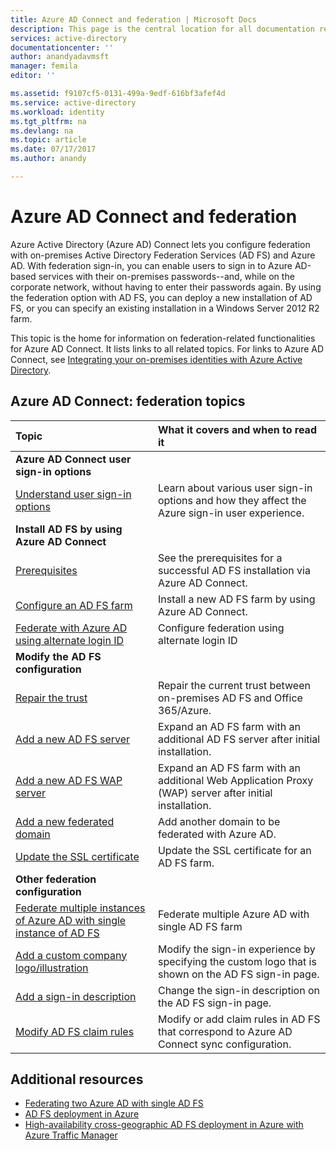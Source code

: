 ```yaml
---
title: Azure AD Connect and federation | Microsoft Docs
description: This page is the central location for all documentation regarding AD FS operations that use Azure AD Connect.
services: active-directory
documentationcenter: ''
author: anandyadavmsft
manager: femila
editor: ''

ms.assetid: f9107cf5-0131-499a-9edf-616bf3afef4d
ms.service: active-directory
ms.workload: identity
ms.tgt_pltfrm: na
ms.devlang: na
ms.topic: article
ms.date: 07/17/2017
ms.author: anandy

---
```

# Azure AD Connect and federation
Azure Active Directory (Azure AD) Connect lets you configure federation with on-premises Active Directory Federation Services (AD FS) and Azure AD. With federation sign-in, you can enable users to sign in to Azure AD-based services with their on-premises passwords--and, while on the corporate network, without having to enter their passwords again. By using the federation option with AD FS, you can deploy a new installation of AD FS, or you can specify an existing installation in a Windows Server 2012 R2 farm.

This topic is the home for information on federation-related functionalities for Azure AD Connect. It lists links to all related topics. For links to Azure AD Connect, see [Integrating your on-premises identities with Azure Active Directory](active-directory-aadconnect.md).

## Azure AD Connect: federation topics
| Topic | What it covers and when to read it |
|:--- |:--- |
| **Azure AD Connect user sign-in options** | |
| [Understand user sign-in options](active-directory-aadconnect-user-signin.md) |Learn about various user sign-in options and how they affect the Azure sign-in user experience. |
| **Install AD FS by using Azure AD Connect** | |
| [Prerequisites](active-directory-aadconnect-get-started-custom.md#ad-fs-configuration-pre-requisites) |See the prerequisites for a successful AD FS installation via Azure AD Connect. |
| [Configure an AD FS farm](active-directory-aadconnect-get-started-custom.md#configuring-federation-with-ad-fs) |Install a new AD FS farm by using Azure AD Connect. |
| [Federate with Azure AD using alternate login ID ](active-directory-aadconnect-federation-management.md#alternateid) | Configure federation using alternate login ID  |
| **Modify the AD FS configuration** | |
| [Repair the trust](active-directory-aadconnect-federation-management.md#repairthetrust) |Repair the current trust between on-premises AD FS and Office 365/Azure. |
| [Add a new AD FS server](active-directory-aadconnect-federation-management.md#addadfsserver) |Expand an AD FS farm with an additional AD FS server after initial installation. |
| [Add a new AD FS WAP server](active-directory-aadconnect-federation-management.md#addwapserver) |Expand an AD FS farm with an additional Web Application Proxy (WAP) server after initial installation. |
| [Add a new federated domain](active-directory-aadconnect-federation-management.md#addfeddomain) |Add another domain to be federated with Azure AD. |
| [Update the SSL certificate](active-directory-aadconnectfed-ssl-update.md)| Update the SSL certificate for an AD FS farm. |
| **Other federation configuration** | |
| [Federate multiple instances of Azure AD with single instance of AD FS](active-directory-aadconnectfed-single-adfs-multitenant-federation.md) | Federate multiple Azure AD with single AD FS farm| 
| [Add a custom company logo/illustration](active-directory-aadconnect-federation-management.md#customlogo) |Modify the sign-in experience by specifying the custom logo that is shown on the AD FS sign-in page. |
| [Add a sign-in description](active-directory-aadconnect-federation-management.md#addsignindescription) |Change the sign-in description on the AD FS sign-in page. |
| [Modify AD FS claim rules](active-directory-aadconnect-federation-management.md#modclaims) |Modify or add claim rules in AD FS that correspond to Azure AD Connect sync configuration. |


## Additional resources
* [Federating two Azure AD with single AD FS](active-directory-aadconnectfed-single-adfs-multitenant-federation.md)
* [AD FS deployment in Azure](active-directory-aadconnect-azure-adfs.md)
* [High-availability cross-geographic AD FS deployment in Azure with Azure Traffic Manager](../active-directory-adfs-in-azure-with-azure-traffic-manager.md)
